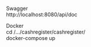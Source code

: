 Swagger  
http://localhost:8080/api/doc

Docker  
cd /.../cashregister/cashregister/  
docker-compose up
